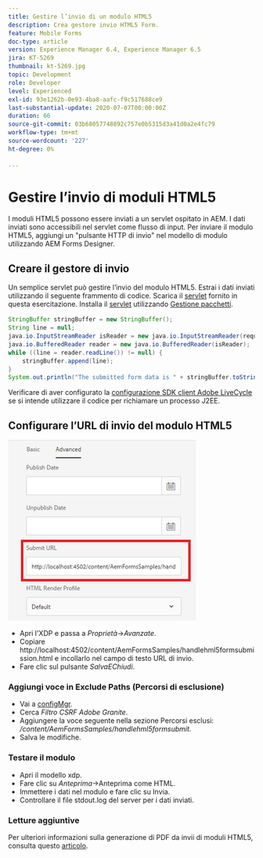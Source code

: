 ```yaml
---
title: Gestire l’invio di un modulo HTML5
description: Crea gestore invio HTML5 Form.
feature: Mobile Forms
doc-type: article
version: Experience Manager 6.4, Experience Manager 6.5
jira: KT-5269
thumbnail: kt-5269.jpg
topic: Development
role: Developer
level: Experienced
exl-id: 93e1262b-0e93-4ba8-aafc-f9c517688ce9
last-substantial-update: 2020-07-07T00:00:00Z
duration: 66
source-git-commit: 03b68057748892c757e0b5315d3a41d0a2e4fc79
workflow-type: tm+mt
source-wordcount: '227'
ht-degree: 0%

---
```



# Gestire l’invio di moduli HTML5

I moduli HTML5 possono essere inviati a un servlet ospitato in AEM. I dati inviati sono accessibili nel servlet come flusso di input. Per inviare il modulo HTML5, aggiungi un &quot;pulsante HTTP di invio&quot; nel modello di modulo utilizzando AEM Forms Designer.

## Creare il gestore di invio

Un semplice servlet può gestire l’invio del modulo HTML5. Estrai i dati inviati utilizzando il seguente frammento di codice. Scarica il [servlet](assets/html5-submit-handler.zip) fornito in questa esercitazione. Installa il [servlet](assets/html5-submit-handler.zip) utilizzando [Gestione pacchetti](http://localhost:4502/crx/packmgr/index.jsp).

```java
StringBuffer stringBuffer = new StringBuffer();
String line = null;
java.io.InputStreamReader isReader = new java.io.InputStreamReader(request.getInputStream(), "UTF-8");
java.io.BufferedReader reader = new java.io.BufferedReader(isReader);
while ((line = reader.readLine()) != null) {
    stringBuffer.append(line);
}
System.out.println("The submitted form data is " + stringBuffer.toString());
```

Verificare di aver configurato la [configurazione SDK client Adobe LiveCycle](https://helpx.adobe.com/it/aem-forms/6/submit-form-data-livecycle-process.html) se si intende utilizzare il codice per richiamare un processo J2EE.

## Configurare l’URL di invio del modulo HTML5

![Invia URL](assets/submit-url.PNG)

- Apri l&#39;XDP e passa a _Proprietà_->_Avanzate_.
- Copiare http://localhost:4502/content/AemFormsSamples/handlehml5formsubmission.html e incollarlo nel campo di testo URL di invio.
- Fare clic sul pulsante _SalvaEChiudi_.

### Aggiungi voce in Exclude Paths (Percorsi di esclusione)

- Vai a [configMgr](http://localhost:4502/system/console/configMgr).
- Cerca _Filtro CSRF Adobe Granite_.
- Aggiungere la voce seguente nella sezione Percorsi esclusi: _/content/AemFormsSamples/handlehml5formsubmit_.
- Salva le modifiche.

### Testare il modulo

- Apri il modello xdp.
- Fare clic su _Anteprima_->Anteprima come HTML.
- Immettere i dati nel modulo e fare clic su Invia.
- Controllare il file stdout.log del server per i dati inviati.

### Letture aggiuntive

Per ulteriori informazioni sulla generazione di PDF da invii di moduli HTML5, consulta questo [articolo](https://experienceleague.adobe.com/docs/experience-manager-learn/forms/document-services/generate-pdf-from-mobile-form-submission-article.html?lang=it).


